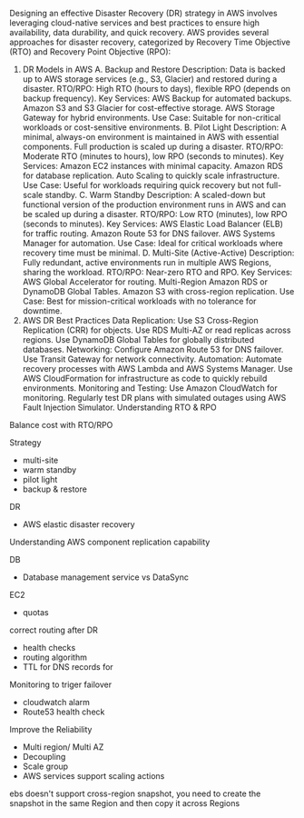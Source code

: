 Designing an effective Disaster Recovery (DR) strategy in AWS involves leveraging cloud-native services and best practices to ensure high availability, data durability, and quick recovery. AWS provides several approaches for disaster recovery, categorized by Recovery Time Objective (RTO) and Recovery Point Objective (RPO):

1. DR Models in AWS
   A. Backup and Restore
   Description: Data is backed up to AWS storage services (e.g., S3, Glacier) and restored during a disaster.
   RTO/RPO: High RTO (hours to days), flexible RPO (depends on backup frequency).
   Key Services:
   AWS Backup for automated backups.
   Amazon S3 and S3 Glacier for cost-effective storage.
   AWS Storage Gateway for hybrid environments.
   Use Case: Suitable for non-critical workloads or cost-sensitive environments.
   B. Pilot Light
   Description: A minimal, always-on environment is maintained in AWS with essential components. Full production is scaled up during a disaster.
   RTO/RPO: Moderate RTO (minutes to hours), low RPO (seconds to minutes).
   Key Services:
   Amazon EC2 instances with minimal capacity.
   Amazon RDS for database replication.
   Auto Scaling to quickly scale infrastructure.
   Use Case: Useful for workloads requiring quick recovery but not full-scale standby.
   C. Warm Standby
   Description: A scaled-down but functional version of the production environment runs in AWS and can be scaled up during a disaster.
   RTO/RPO: Low RTO (minutes), low RPO (seconds to minutes).
   Key Services:
   AWS Elastic Load Balancer (ELB) for traffic routing.
   Amazon Route 53 for DNS failover.
   AWS Systems Manager for automation.
   Use Case: Ideal for critical workloads where recovery time must be minimal.
   D. Multi-Site (Active-Active)
   Description: Fully redundant, active environments run in multiple AWS Regions, sharing the workload.
   RTO/RPO: Near-zero RTO and RPO.
   Key Services:
   AWS Global Accelerator for routing.
   Multi-Region Amazon RDS or DynamoDB Global Tables.
   Amazon S3 with cross-region replication.
   Use Case: Best for mission-critical workloads with no tolerance for downtime.
2. AWS DR Best Practices
   Data Replication:
   Use S3 Cross-Region Replication (CRR) for objects.
   Use RDS Multi-AZ or read replicas across regions.
   Use DynamoDB Global Tables for globally distributed databases.
   Networking:
   Configure Amazon Route 53 for DNS failover.
   Use Transit Gateway for network connectivity.
   Automation:
   Automate recovery processes with AWS Lambda and AWS Systems Manager.
   Use AWS CloudFormation for infrastructure as code to quickly rebuild environments.
   Monitoring and Testing:
   Use Amazon CloudWatch for monitoring.
   Regularly test DR plans with simulated outages using AWS Fault Injection Simulator.
   Understanding RTO & RPO

Balance cost with RTO/RPO

Strategy

- multi-site
- warm standby
- pilot light
- backup & restore

DR

- AWS elastic disaster recovery

Understanding AWS component replication capability

DB

- Database management service vs DataSync

EC2

- quotas

correct routing after DR

- health checks
- routing algorithm
- TTL for DNS records for

Monitoring to triger failover

- cloudwatch alarm
- Route53 health check

Improve the Reliability

- Multi region/ Multi AZ
- Decoupling
- Scale group
- AWS services support scaling actions

ebs doesn't support cross-region snapshot, you need to create the snapshot in the same Region and then copy it across Regions
